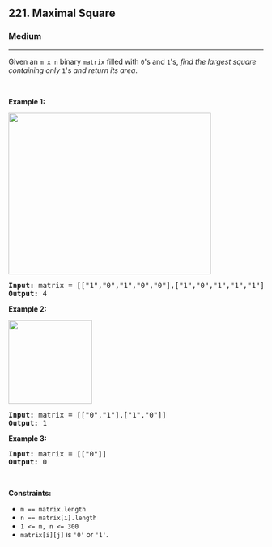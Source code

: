 <h2>221. Maximal Square</h2><h3>Medium</h3><hr><div style="user-select: auto;"><p style="user-select: auto;">Given an <code style="user-select: auto;">m x n</code> binary <code style="user-select: auto;">matrix</code> filled with <code style="user-select: auto;">0</code>'s and <code style="user-select: auto;">1</code>'s, <em style="user-select: auto;">find the largest square containing only</em> <code style="user-select: auto;">1</code>'s <em style="user-select: auto;">and return its area</em>.</p>

<p style="user-select: auto;">&nbsp;</p>
<p style="user-select: auto;"><strong style="user-select: auto;">Example 1:</strong></p>
<img alt="" src="https://assets.leetcode.com/uploads/2020/11/26/max1grid.jpg" style="width: 400px; height: 319px; user-select: auto;">
<pre style="user-select: auto;"><strong style="user-select: auto;">Input:</strong> matrix = [["1","0","1","0","0"],["1","0","1","1","1"],["1","1","1","1","1"],["1","0","0","1","0"]]
<strong style="user-select: auto;">Output:</strong> 4
</pre>

<p style="user-select: auto;"><strong style="user-select: auto;">Example 2:</strong></p>
<img alt="" src="https://assets.leetcode.com/uploads/2020/11/26/max2grid.jpg" style="width: 165px; height: 165px; user-select: auto;">
<pre style="user-select: auto;"><strong style="user-select: auto;">Input:</strong> matrix = [["0","1"],["1","0"]]
<strong style="user-select: auto;">Output:</strong> 1
</pre>

<p style="user-select: auto;"><strong style="user-select: auto;">Example 3:</strong></p>

<pre style="user-select: auto;"><strong style="user-select: auto;">Input:</strong> matrix = [["0"]]
<strong style="user-select: auto;">Output:</strong> 0
</pre>

<p style="user-select: auto;">&nbsp;</p>
<p style="user-select: auto;"><strong style="user-select: auto;">Constraints:</strong></p>

<ul style="user-select: auto;">
	<li style="user-select: auto;"><code style="user-select: auto;">m == matrix.length</code></li>
	<li style="user-select: auto;"><code style="user-select: auto;">n == matrix[i].length</code></li>
	<li style="user-select: auto;"><code style="user-select: auto;">1 &lt;= m, n &lt;= 300</code></li>
	<li style="user-select: auto;"><code style="user-select: auto;">matrix[i][j]</code> is <code style="user-select: auto;">'0'</code> or <code style="user-select: auto;">'1'</code>.</li>
</ul>
</div>